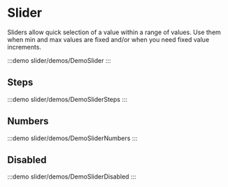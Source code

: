 <script setup>
import DemoSlider from '@/components/slider/demos/DemoSlider.vue'
import DemoSliderNumbers from '@/components/slider/demos/DemoSliderNumbers.vue'
import DemoSliderSteps from '@/components/slider/demos/DemoSliderSteps.vue'
import DemoSliderDisabled from '@/components/slider/demos/DemoSliderDisabled.vue'
</script>

# Slider

Sliders allow quick selection of a value within a range of values. Use them when min and max values are fixed and/or when you need fixed value increments.

:::demo slider/demos/DemoSlider
<DemoSlider />
:::

## Steps

:::demo slider/demos/DemoSliderSteps
<DemoSliderSteps />
:::

## Numbers

:::demo slider/demos/DemoSliderNumbers
<DemoSliderNumbers />
:::

## Disabled

:::demo slider/demos/DemoSliderDisabled
<DemoSliderDisabled />
:::
